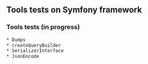## Tools tests on Symfony framework

### Tools tests (in progress)

``` bash
* Dumps
* createQueryBuilder
* SerializerInterface
* JsonEncode
```